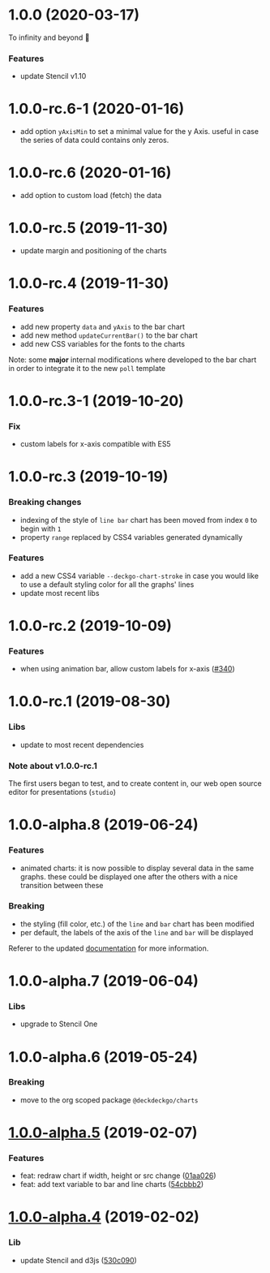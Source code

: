 <a name="1.0.0"></a>

# 1.0.0 (2020-03-17)

To infinity and beyond 🚀

### Features

- update Stencil v1.10

<a name="1.0.0-rc.6-1"></a>

# 1.0.0-rc.6-1 (2020-01-16)

- add option `yAxisMin` to set a minimal value for the y Axis. useful in case the series of data could contains only zeros.

<a name="1.0.0-rc.6"></a>

# 1.0.0-rc.6 (2020-01-16)

- add option to custom load (fetch) the data

<a name="1.0.0-rc.5"></a>

# 1.0.0-rc.5 (2019-11-30)

- update margin and positioning of the charts

<a name="1.0.0-rc.4"></a>

# 1.0.0-rc.4 (2019-11-30)

### Features

- add new property `data` and `yAxis` to the bar chart
- add new method `updateCurrentBar()` to the bar chart
- add new CSS variables for the fonts to the charts

Note: some **major** internal modifications where developed to the bar chart in order to integrate it to the new `poll` template

<a name="1.0.0-rc.3-1"></a>

# 1.0.0-rc.3-1 (2019-10-20)

### Fix

- custom labels for x-axis compatible with ES5

<a name="1.0.0-rc.3"></a>

# 1.0.0-rc.3 (2019-10-19)

### Breaking changes

- indexing of the style of `line bar` chart has been moved from index `0` to begin with `1`
- property `range` replaced by CSS4 variables generated dynamically

### Features

- add a new CSS4 variable `--deckgo-chart-stroke` in case you would like to use a default styling color for all the graphs' lines
- update most recent libs

<a name="1.0.0-rc.2"></a>

# 1.0.0-rc.2 (2019-10-09)

### Features

- when using animation bar, allow custom labels for x-axis ([#340](https://github.com/deckgo/deckdeckgo/issues/340))

<a name="1.0.0-rc.1"></a>

# 1.0.0-rc.1 (2019-08-30)

### Libs

- update to most recent dependencies

### Note about v1.0.0-rc.1

The first users began to test, and to create content in, our web open source editor for presentations (`studio`)

<a name="1.0.0-alpha.8"></a>

# 1.0.0-alpha.8 (2019-06-24)

### Features

- animated charts: it is now possible to display several data in the same graphs. these could be displayed one after the others with a nice transition between these

### Breaking

- the styling (fill color, etc.) of the `line` and `bar` chart has been modified
- per default, the labels of the axis of the `line` and `bar` will be displayed

Referer to the updated [documentation](https://docs.deckdeckgo.com) for more information.

<a name="1.0.0-alpha.7"></a>

# 1.0.0-alpha.7 (2019-06-04)

### Libs

- upgrade to Stencil One

<a name="1.0.0-alpha.6"></a>

# 1.0.0-alpha.6 (2019-05-24)

### Breaking

- move to the org scoped package `@deckdeckgo/charts`

<a name="1.0.0-alpha.5"></a>

# [1.0.0-alpha.5](https://github.com/fluster/deckdeckgo-charts/compare/v1.0.0-alpha.4...v1.0.0-alpha.5) (2019-02-07)

### Features

- feat: redraw chart if width, height or src change ([01aa026](https://github.com/deckgo/deckdeckgo-charts/commit/01aa026f0ab746684abf1e9e83b975ea15eaaef1))
- feat: add text variable to bar and line charts ([54cbbb2](https://github.com/deckgo/deckdeckgo-charts/commit/54cbbb2a11a4873e9462b48dd41d0fb6985d5ef5))

<a name="1.0.0-alpha.4"></a>

# [1.0.0-alpha.4](https://github.com/fluster/deckdeckgo-charts/compare/v1.0.0-alpha.3...v1.0.0-alpha.4) (2019-02-02)

### Lib

- update Stencil and d3js ([530c090](https://github.com/deckgo/deckdeckgo-charts/commit/530c090eb85862576758c31886c9d38d1c2c98df))
